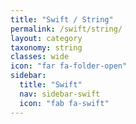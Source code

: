 ```yaml
---
title: "Swift / String"
permalink: /swift/string/
layout: category
taxonomy: string
classes: wide
icon: "far fa-folder-open"
sidebar:
  title: "Swift"
  nav: sidebar-swift
  icon: "fab fa-swift"
---
```

